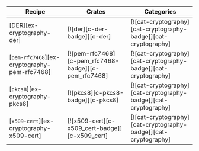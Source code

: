 | Recipe | Crates | Categories |
|--------|--------|------------|
| [DER][ex-cryptography-der] | [![der][c-der-badge]][c-der] | [![cat-cryptography][cat-cryptography-badge]][cat-cryptography] |
| [`pem-rfc7468`][ex-cryptography-pem-rfc7468] | [![pem-rfc7468][c-pem_rfc7468-badge]][c-pem_rfc7468] | [![cat-cryptography][cat-cryptography-badge]][cat-cryptography] |
| [`pkcs8`][ex-cryptography-pkcs8] | [![pkcs8][c-pkcs8-badge]][c-pkcs8] | [![cat-cryptography][cat-cryptography-badge]][cat-cryptography] |
| [`x509-cert`][ex-cryptography-x509-cert] | [![x509-cert][c-x509_cert-badge]][c-x509_cert] | [![cat-cryptography][cat-cryptography-badge]][cat-cryptography] |
